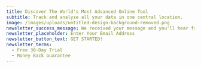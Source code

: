 ```yaml
---
title: Discover The World's Most Advanced Online Tool
subtitle: Track and analyze all your data in one central location.
image: /images/uploads/untitled-design-background-removed.png
newsletter_success_message: We received your message and you'll hear from us soon. Thank You!
newsletter_placeholder: Enter Your Email Address
newsletter_button_text: GET STARTED!
newsletter_terms:
  - Free 30-Day Trial
  - Money Back Guarantee
---
```

